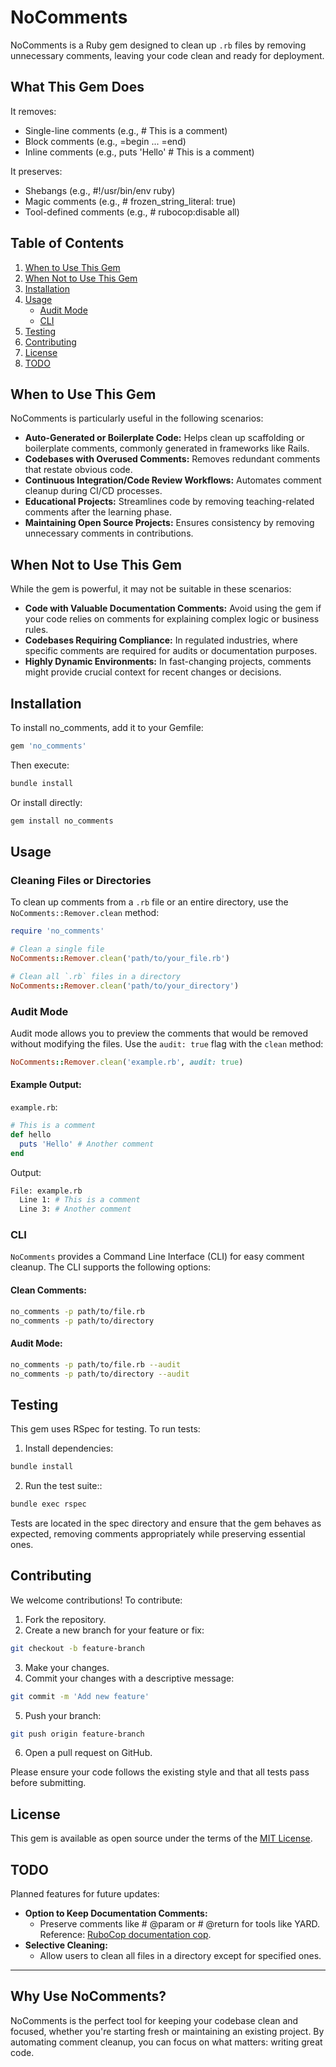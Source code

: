 # NoComments
NoComments is a Ruby gem designed to clean up `.rb` files by removing unnecessary comments, leaving your code clean and ready for deployment.

## What This Gem Does
It removes:

- Single-line comments (e.g., # This is a comment)
- Block comments (e.g., =begin ... =end)
- Inline comments (e.g., puts 'Hello' # This is a comment)

It preserves:

- Shebangs (e.g., #!/usr/bin/env ruby)
- Magic comments (e.g., # frozen_string_literal: true)
- Tool-defined comments (e.g., # rubocop:disable all)

## Table of Contents
1. [When to Use This Gem](#When-to-Use-This-Gem)
2. [When Not to Use This Gem](#When-Not-to-Use-This-Gem)
3. [Installation](#Installation)
4. [Usage](#Usage)
   - [Audit Mode](#Audit-Mode)
   - [CLI](#CLI)
5. [Testing](#Testing)
6. [Contributing](#Contributing)
7. [License](#License)
8. [TODO](#TODO)

## When to Use This Gem

NoComments is particularly useful in the following scenarios:

- **Auto-Generated or Boilerplate Code:** Helps clean up scaffolding or boilerplate comments, commonly generated in frameworks like Rails.
- **Codebases with Overused Comments:** Removes redundant comments that restate obvious code.
- **Continuous Integration/Code Review Workflows:** Automates comment cleanup during CI/CD processes.
- **Educational Projects:** Streamlines code by removing teaching-related comments after the learning phase.
- **Maintaining Open Source Projects:** Ensures consistency by removing unnecessary comments in contributions.

## When Not to Use This Gem

While the gem is powerful, it may not be suitable in these scenarios:

- **Code with Valuable Documentation Comments:** Avoid using the gem if your code relies on comments for explaining complex logic or business rules.
- **Codebases Requiring Compliance:** In regulated industries, where specific comments are required for audits or documentation purposes.
- **Highly Dynamic Environments:** In fast-changing projects, comments might provide crucial context for recent changes or decisions.

## Installation

To install no_comments, add it to your Gemfile:

```ruby
gem 'no_comments'
```
Then execute:

```bash
bundle install
```

Or install directly:

```bash
gem install no_comments
```

## Usage

### Cleaning Files or Directories
To clean up comments from a `.rb` file or an entire directory, use the `NoComments::Remover.clean` method:

```ruby
require 'no_comments'

# Clean a single file
NoComments::Remover.clean('path/to/your_file.rb')

# Clean all `.rb` files in a directory
NoComments::Remover.clean('path/to/your_directory')
```
### Audit Mode
Audit mode allows you to preview the comments that would be removed without modifying the files. Use the `audit: true` flag with the `clean` method:

```ruby
NoComments::Remover.clean('example.rb', audit: true)
```
#### Example Output:
`example.rb`:
```ruby
# This is a comment
def hello
  puts 'Hello' # Another comment
end
```
Output:
```bash
File: example.rb
  Line 1: # This is a comment
  Line 3: # Another comment
```

### CLI
`NoComments` provides a Command Line Interface (CLI) for easy comment cleanup. The CLI supports the following options:

#### Clean Comments:
```bash
no_comments -p path/to/file.rb
no_comments -p path/to/directory
```
#### Audit Mode:
```bash
no_comments -p path/to/file.rb --audit
no_comments -p path/to/directory --audit
```

## Testing

This gem uses RSpec for testing. To run tests:

1. Install dependencies:
```bash
bundle install
```
2. Run the test suite::
```bash
bundle exec rspec
```

Tests are located in the spec directory and ensure that the gem behaves as expected, removing comments appropriately while preserving essential ones.

## Contributing
We welcome contributions! To contribute:

1. Fork the repository.
2. Create a new branch for your feature or fix:
```bash
git checkout -b feature-branch
```
3. Make your changes.
4. Commit your changes with a descriptive message:
```bash
git commit -m 'Add new feature'
```
5. Push your branch:
```bash
git push origin feature-branch
```
6. Open a pull request on GitHub.

Please ensure your code follows the existing style and that all tests pass before submitting.

## License
This gem is available as open source under the terms of the [MIT License](https://opensource.org/licenses/MIT).

## TODO
Planned features for future updates:
- **Option to Keep Documentation Comments:**
  - Preserve comments like # @param or # @return for tools like YARD.
  Reference: [RuboCop documentation cop](https://www.rubydoc.info/gems/rubocop/RuboCop/Cop/Style/Documentation).
- **Selective Cleaning:**
  - Allow users to clean all files in a directory except for specified ones.

---
## Why Use NoComments?
NoComments is the perfect tool for keeping your codebase clean and focused, whether you're starting fresh or maintaining an existing project. By automating comment cleanup, you can focus on what matters: writing great code.
